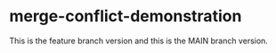 # merge-conflict-demonstration
This is the feature  branch version and this is the MAIN branch version.